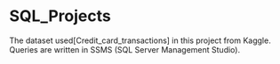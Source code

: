 # SQL_Projects
The dataset used[Credit_card_transactions] in this project from Kaggle. Queries are written in SSMS (SQL Server Management Studio).
